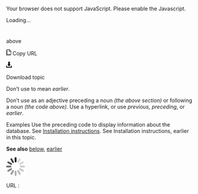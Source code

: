 ﻿Your browser does not support JavaScript. Please enable the Javascript.

Loading...

# 

above

![Copy URL](media/above/Copy.png)
Copy URL

![Download](media/above/Download.png)

Download topic

Don’t use to mean *earlier*. 

Don’t use as an adjective preceding a noun *(the above section)* or following a noun *(the code above)*. Use a hyperlink, or use *previous, preceding*, or *earlier*. 

Examples
Use the preceding code to display information about the database. 
See [Installation instructions](http://example.com/).
See Installation instructions, earlier in this topic.

**See also** [below](https://worldready.cloudapp.net/Styleguide/Read?id=2700&topicid=27393), [earlier](https://worldready.cloudapp.net/Styleguide/Read?id=2700&topicid=32559)

![In progress](media/above/activity-large.gif)

URL :
